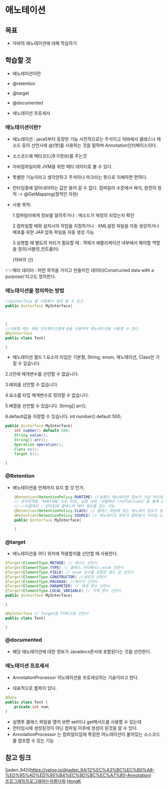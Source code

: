 # 애노테이션

## 목표 

- 자바의 애노테이션에 대해 학습하기

## 학습할 것 

 - 애노테이션이란 
 
 - @retention

 - @target

 - @documented

 - 애노테이션 프로세서


### 애노테이션이란?

- 애노테이션 : java5부터 등장한 기능 사전적으로는 주석이고 자바에서 클래스나 메소드 등의 선언시에 @(앳)를 사용하는 것을 말하며   Annotation인터페이스이다.

- 소스코드에 메타코드(추가정보)를 주는것

- 자바컴파일러와 JVM을 위한 메타 데이터로 볼 수 있다.

- 특별한 기능이라고 생각안하고 주석이나 마크라는 뜻으로 이해하면 편하다.

- 런타임중에 알아내야하는 값은 들어 갈 수 없다. 컴파일러 수준에서 해석, 완전히 정적 -> @GetMapping(정적인 자원) 

- 사용 목적: 

    1.컴파일러에게 정보를 알려주거나 : 메소드가 재정의 되었는지 확인
     
    2.컴파일할 때와 설치시의 작업을 지정하거나 : XML설정 파일을 자동 생성하거나 배포를 위한 JAR 압축 파일을 자동 생성 가능
    
    3.실행할 때 별도의 처리가 필요할 때 : 객체가 애플리케이션 내부에서 해야할 역할을 정의(서블릿,컨트롤러)
    
    (자바의 신)

✨✨메타 데이터 : 어떤 목적을 가지고 만들어진 데이터(Constructed data with a purpose)'라고도 정의한다.


### 애노테이션을 정의하는 방법

```java
//@interface 를 사용해서 정의 할 수 있고
public @interface MyInterface{

    

}
//사용할 때는 해당 인터페이스명에 @을 사용하여 애노테이션을 사용할 수 있다.
@MyInterface
public class Test{

}

```
- 애노테이션 필드
 1.요소의 타입은 기본형, String, enum, 애노테이션, Class만 가질 수 있습니다.

 2.()안에 매개변수를 선언할 수 없습니다.

 3.예외를 선언할 수 없습니다.

 4.요소를 타입 매개변수로 정의할 수 없습니다.

 5.배열을 선언할 수 있습니다.  String[] arr();

 6.default값을 지정할 수 있습니다. int number() default 500;
```java
public @interface MyInterface{
    int number() default 500;
    String value();
    String[] arr();
    Operation operation();
    Class cc();
    Target t();
    
}

```
###  @Retention

- 애노테이션을 언제까지 유지 할 것 인가.

```java
    @Retention(RetentionPolicy.RUNTIME) //실행시 애노테이션 정보가 가상 머신에 의해서 참조 가능.
    // 유지정책을 'RUNTIME'으로 하면, 실행 시에 '리플렉션 (reflection)'을 통해 클래스 파일에 저장된 애노테이션의 정보를 읽어서 처리할 수 있다. 
    //✨✨리플랙션 : 런타임에 클래스의 메타 정보를 얻는 기능
    @Retention(RetentionPolicy.CLASS) // 클래스 파일에 있는 애노테이 정보가 컴파일러에 의해서 참조 가능함, 하지만 가상머신에서는 사라짐(default)
    @Retention(RetentionPolicy.SOURCE) // 애노테이션 정보가 컴파일시 사라짐 source로 사용되면 일반 주석처럼 사용된다는 뜻이다.
    public @interface MyInterface{

    }
```

###  @target

- 애노테이션을 어디 위치에 적용할지를 선언할 때 사용한다.
```java
@Target(ElementType.METHOD) // 메소드 선언시
@Target(ElementType.TYPE) // 클래스,인터페이스,enum 선언시
@Target(ElementType.FIELD) // enum 상수를 포함한 필드 값 선언시
@Target(ElementType.CONSTRUCTOR) //생성자 선언시
@Target(ElementType.PACKAGE) //패키지 선언시
@Target(ElementType.PARAMETER) // 매개 변수 선언시
@Target(ElementType.LOCAL_VARIABLE) // 지역 변수 선언시
public @interface MyInterface{

}

@MyInterface // Target을 TYPE으로 선언시
public class Test{

}
```

###  @documented

- 해당 애노테이션에 대한 정보가 Javadocs문서에 포함된다는 것을 선언한다.



### 애노테이션 프로세서

- AnnotationProcessor 어노테이션을 프로세싱하는 기술이라고 한다.

- 대표적으로 롬복이 있다.

```java
@Data
public class Test {
    private int num;
}
```
- 실행후 클래스 파일을 열어 보면 set이나 get메서드를 사용할 수 있는데 
- 런타임시에 생성된것이 아닌 컴파일 이후에 생성이 된것을 알 수 있다.
- AnnotationProcessor 는 컴파일타임에 특정한 어노테이션이 붙어있는 소스코드를 참조할 수 있는 기능




## 참고 링크
[jaden_94]](https://velog.io/@jaden_94/12%EC%A3%BC%EC%B0%A8-%ED%95%AD%ED%95%B4%EC%9D%BC%EC%A7%80-Annotation)    
[프로그래밍프로그래머는아름다워](https://b-programmer.tistory.com/264)
[HongK](https://hongkey90.tistory.com/25)

